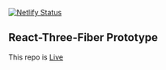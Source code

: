 [![Netlify Status](https://api.netlify.com/api/v1/badges/55527007-6743-49ad-8989-69d2286e3497/deploy-status)](https://app.netlify.com/sites/tender-jennings-3c7df9/deploys)

## React-Three-Fiber Prototype

This repo is [Live](https://tender-jennings-3c7df9.netlify.app)
